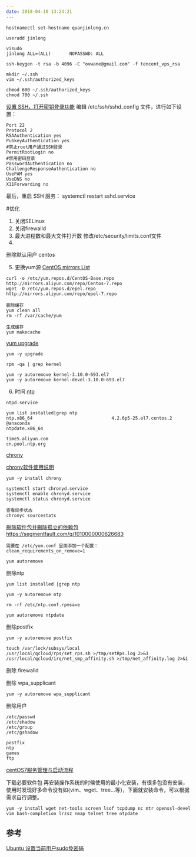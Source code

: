 ```yaml
---
date: 2018-04-10 13:24:21
---
```


```
hostnamectl set-hostname quanjinlong.cn
```

```
useradd jinlong
```

```
visudo
jinlong ALL=(ALL)       NOPASSWD: ALL
```

```
ssh-keygen -t rsa -b 4096 -C "ovwane@gmail.com" -f tencent_vps_rsa
```

```
mkdir ~/.ssh
vim ~/.ssh/authorized_keys

chmod 600 ~/.ssh/authorized_keys
chmod 700 ~/.ssh
```

[设置 SSH，打开密钥登录功能](https://www.cnblogs.com/handongyu/p/6386789.html)
编辑 /etc/ssh/sshd_config 文件，进行如下设置：

```
Port 22
Protocol 2
RSAAuthentication yes
PubkeyAuthentication yes
#禁止root用户通过SSH登录
PermitRootLogin no
#禁用密码登录
PasswordAuthentication no
ChallengeResponseAuthentication no
UsePAM yes
UseDNS no
X11Forwarding no
```

最后，重启 SSH 服务：
systemctl restart sshd.service


#优化
1. 关闭SELinux
2. 关闭firewalld
3. 最大进程数和最大文件打开数
	修改/etc/security/limits.conf文件
4. 
删除默认用户
centos

5. 更换yum源
[CentOS mirrors List](https://www.centos.org/download/mirrors/)

```
curl -o /etc/yum.repos.d/CentOS-Base.repo http://mirrors.aliyun.com/repo/Centos-7.repo
wget -O /etc/yum.repos.d/epel.repo http://mirrors.aliyun.com/repo/epel-7.repo

删除缓存
yum clean all
rm -rf /var/cache/yum

生成缓存
yum makecache
```

[yum upgrade](https://www.jianshu.com/p/4df7692bdc2b)

```
yum -y upgrade 
```
```
rpm -qa | grep kernel  

yum -y autoremove kernel-3.10.0-693.el7
yum -y autoremove kernel-devel-3.10.0-693.el7
```

6. 时间
[ntp](https://blog.csdn.net/maxsky/article/details/53866475)

```
ntpd.service

yum list installed|grep ntp
ntp.x86_64                              4.2.6p5-25.el7.centos.2        @anaconda
ntpdate.x86_64 

time5.aliyun.com
cn.pool.ntp.org

```

[chrony](https://chrony.tuxfamily.org/documentation.html)

[chrony软件使用说明](https://www.cnblogs.com/clsn/archive/2017/11/16/7844857.html)

```
yum -y install chrony

systemctl start chronyd.service
systemctl enable chronyd.service
systemctl status chronyd.service

查看同步状态
chronyc sourcestats
```


[删除软件包并删除孤立的依赖包](http://www.mamicode.com/info-detail-1553924.html)
https://segmentfault.com/q/1010000000626683

```
需要在 /etc/yum.conf 里面添加一个配置：
clean_requirements_on_remove=1

yum autoremove
```

删除ntp
```
yum list installed |grep ntp

yum -y autoremove ntp

rm -rf /etc/ntp.conf.rpmsave

yum autoremove ntpdate
```

删除postfix

```
yum -y autoremove postfix
```

```
touch /var/lock/subsys/local
/usr/local/qcloud/rps/set_rps.sh >/tmp/setRps.log 2>&1
/usr/local/qcloud/irq/net_smp_affinity.sh >/tmp/net_affinity.log 2>&1
```

删除 firewalld

删除 wpa_supplicant
```
yum -y autoremove wpa_supplicant
```

删除用户

```
/etc/passwd
/etc/shadow
/etc/group
/etc/gshadow

postfix
ntp
games
ftp
```


[centOS7服务管理与启动流程](https://www.cnblogs.com/duzhaoqi/p/7582404.html)


下载必要软件包
再安装操作系统的时候使用的最小化安装，有很多包没有安装，使用时发现好多命令没有如{vim、wget、tree...等}，下面就安装命令，可以根据需求自行调整。

```
yum -y install wget net-tools screen lsof tcpdump nc mtr openssl-devel vim bash-completion lrzsz nmap telnet tree ntpdate
```
## 参考

[Ubuntu 设置当前用户sudo免密码](https://www.linuxidc.com/Linux/2016-12/139018.htm)